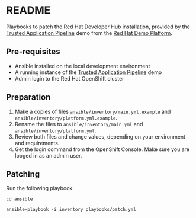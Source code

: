 # README
Playbooks to patch the Red Hat Developer Hub installation, provided by the [Trusted Application Pipeline](https://catalog.demo.redhat.com/catalog?item=babylon-catalog-prod/enterprise.redhat-tap-demo.prod&utm_source=webapp&utm_medium=share-link) demo from the [Red Hat Demo Platform](https://catalog.demo.redhat.com).

## Pre-requisites

* Ansible installed on the local development environment
* A running instance of the [Trusted Application Pipeline](https://catalog.demo.redhat.com/catalog?item=babylon-catalog-prod/enterprise.redhat-tap-demo.prod&utm_source=webapp&utm_medium=share-link) demo
* Admin login to the Red Hat OpenShift cluster

## Preparation

1) Make a copies of files `ansible/inventory/main.yml.example` and  `ansible/inventory/platform.yml.example`.
2) Rename the files to `ansible/inventory/main.yml` and  `ansible/inventory/platform.yml`.
3) Review both files and change values, depending on your environment and requirements.
4) Get the login command from the OpenShift Console. Make sure you are looged in as an admin user.

## Patching

Run the following playbook:

```shell
cd ansible

ansible-playbook -i inventory playbooks/patch.yml
```
